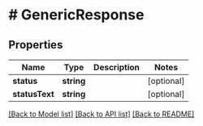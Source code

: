# # GenericResponse

## Properties

Name | Type | Description | Notes
------------ | ------------- | ------------- | -------------
**status** | **string** |  | [optional]
**statusText** | **string** |  | [optional]

[[Back to Model list]](../../README.md#models) [[Back to API list]](../../README.md#endpoints) [[Back to README]](../../README.md)
